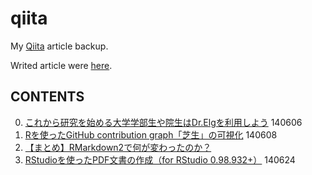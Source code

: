 qiita
=====

My [Qiita](https://qiita.com/) article backup.

Writed article were [here](http://qiita.com/uri).

## CONTENTS

0. [これから研究を始める大学学部生や院生はDr.Elgを利用しよう](http://qiita.com/uri/items/8eb4324f4c09f15e4b5b) 140606
0. [Rを使ったGitHub contribution graph「芝生」の可視化](http://qiita.com/uri/items/f62ae42af8c28a053ad7) 140608
0. [【まとめ】RMarkdown2で何が変わったのか？](http://qiita.com/uri/items/0c3b3f918f79b3e3e6d4)
0. [RStudioを使ったPDF文書の作成（for RStudio 0.98.932+）](http://qiita.com/uri/items/d9e50e8e5a37217a3f5d) 140624
